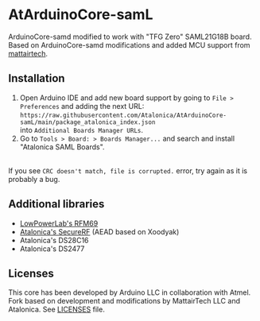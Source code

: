 # AtArduinoCore-samL
ArduinoCore-samd modified to work with "TFG Zero" SAML21G18B board.<br>
Based on ArduinoCore-samd modifications and added MCU support from [mattairtech](https://github.com/mattairtech/ArduinoCore-samd).

## Installation
1. Open Arduino IDE and add new board support by going to `File > Preferences` and adding the next URL:<br>
`https://raw.githubusercontent.com/Atalonica/AtArduinoCore-samL/main/package_atalonica_index.json`<br>
into `Additional Boards Manager URLs`.
3. Go to `Tools > Board: > Boards Manager...` and search and install "Atalonica SAML Boards".<br><br>
 
If you see `CRC doesn't match, file is corrupted.` error, try again as it is probably a bug.

## Additional libraries
- [LowPowerLab's RFM69](https://github.com/LowPowerLab/RFM69/)
- [Atalonica's SecureRF](https://github.com/Atalonica/SecureRF) (AEAD based on Xoodyak)
- Atalonica's DS28C16
- Atalonica's DS2477

## Licenses

This core has been developed by Arduino LLC in collaboration with Atmel.
Fork based on development and modifications by MattairTech LLC and Atalonica.
See [LICENSES](https://github.com/Atalonica/AtArduinoCore-samL/blob/main/LICENSES) file.
